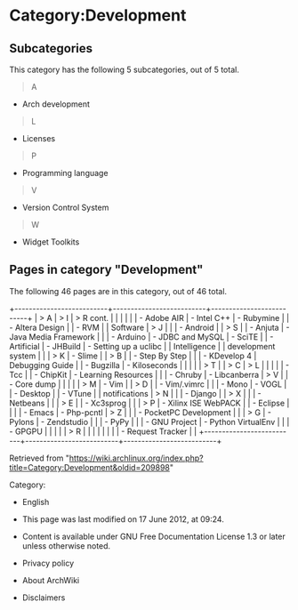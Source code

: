 Category:Development
====================

Subcategories
-------------

This category has the following 5 subcategories, out of 5 total.

> A

-   Arch development

> L

-   Licenses

> P

-   Programming language

> V

-   Version Control System

> W

-   Widget Toolkits

Pages in category "Development"
-------------------------------

The following 46 pages are in this category, out of 46 total.

+--------------------------+--------------------------+--------------------------+
| > A                      | > I                      | > R cont.                |
|                          |                          |                          |
| -   Adobe AIR            | -   Intel C++            | -   Rubymine             |
| -   Altera Design        |                          | -   RVM                  |
|     Software             | > J                      |                          |
| -   Android              |                          | > S                      |
| -   Anjuta               | -   Java Media Framework |                          |
| -   Arduino              | -   JDBC and MySQL       | -   SciTE                |
| -   Artificial           | -   JHBuild              | -   Setting up a uclibc  |
|     Intelligence         |                          |     development system   |
|                          | > K                      | -   Slime                |
| > B                      |                          | -   Step By Step         |
|                          | -   KDevelop 4           |     Debugging Guide      |
| -   Bugzilla             | -   Kiloseconds          |                          |
|                          |                          | > T                      |
| > C                      | > L                      |                          |
|                          |                          | -   Tcc                  |
| -   ChipKit              | -   Learning Resources   |                          |
| -   Chruby               | -   Libcanberra          | > V                      |
| -   Core dump            |                          |                          |
|                          | > M                      | -   Vim                  |
| > D                      |                          | -   Vim/.vimrc           |
|                          | -   Mono                 | -   VOGL                 |
| -   Desktop              |                          | -   VTune                |
|     notifications        | > N                      |                          |
| -   Django               |                          | > X                      |
|                          | -   Netbeans             |                          |
| > E                      |                          | -   Xc3sprog             |
|                          | > P                      | -   Xilinx ISE WebPACK   |
| -   Eclipse              |                          |                          |
| -   Emacs                | -   Php-pcntl            | > Z                      |
|                          | -   PocketPC Development |                          |
| > G                      | -   Pylons               | -   Zendstudio           |
|                          | -   PyPy                 |                          |
| -   GNU Project          | -   Python VirtualEnv    |                          |
| -   GPGPU                |                          |                          |
|                          | > R                      |                          |
|                          |                          |                          |
|                          | -   Request Tracker      |                          |
+--------------------------+--------------------------+--------------------------+

Retrieved from
"https://wiki.archlinux.org/index.php?title=Category:Development&oldid=209898"

Category:

-   English

-   This page was last modified on 17 June 2012, at 09:24.
-   Content is available under GNU Free Documentation License 1.3 or
    later unless otherwise noted.
-   Privacy policy
-   About ArchWiki
-   Disclaimers
